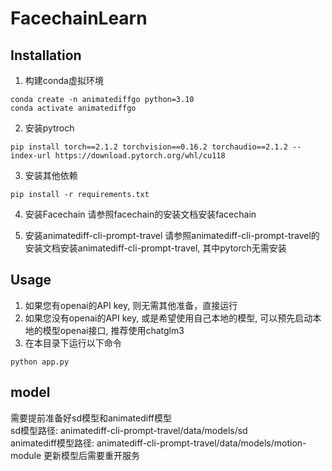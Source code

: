 # FacechainLearn

## Installation

1. 构建conda虚拟环境

```shell
conda create -n animatediffgo python=3.10
conda activate animatediffgo
```

2. 安装pytroch

```
pip install torch==2.1.2 torchvision==0.16.2 torchaudio==2.1.2 --index-url https://download.pytorch.org/whl/cu118
```

3. 安装其他依赖

```shell
pip install -r requirements.txt
```

4. 安装Facechain
请参照facechain的安装文档安装facechain

5. 安装animatediff-cli-prompt-travel
请参照animatediff-cli-prompt-travel的安装文档安装animatediff-cli-prompt-travel, 其中pytorch无需安装


## Usage

1. 如果您有openai的API key, 则无需其他准备，直接运行
2. 如果您没有openai的API key, 或是希望使用自己本地的模型, 可以预先启动本地的模型openai接口, 推荐使用chatglm3
3. 在本目录下运行以下命令
```shell
python app.py
```

## model

需要提前准备好sd模型和animatediff模型  
sd模型路径: animatediff-cli-prompt-travel/data/models/sd  
animatediff模型路径: animatediff-cli-prompt-travel/data/models/motion-module
更新模型后需要重开服务